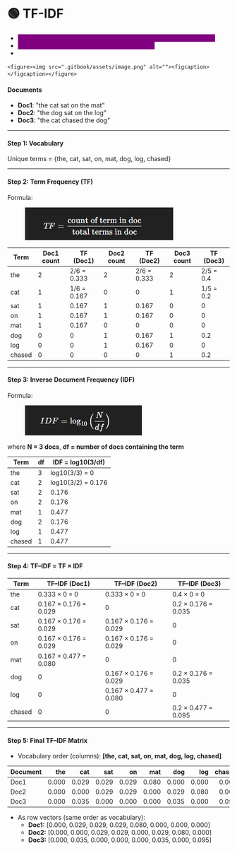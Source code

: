 # 🟢 TF-IDF

* <mark style="color:purple;background-color:purple;">**Less importance to words which is occurring in all the documents**</mark>
* <mark style="color:purple;background-color:purple;">**More importance to words which occur rarely**</mark>
*

    <figure><img src=".gitbook/assets/image.png" alt=""><figcaption></figcaption></figure>

#### Documents

* **Doc1**: "the cat sat on the mat"
* **Doc2**: "the dog sat on the log"
* **Doc3**: "the cat chased the dog"

***

#### Step 1: Vocabulary

Unique terms = {the, cat, sat, on, mat, dog, log, chased}

***

#### Step 2: Term Frequency (TF)

Formula:

<figure><img src=".gitbook/assets/{2ACCF71A-44C5-4EA1-B759-CFC2DABFCDF1}.png" alt=""><figcaption></figcaption></figure>

| Term   | Doc1 count | TF (Doc1)   | Doc2 count | TF (Doc2)   | Doc3 count | TF (Doc3) |
| ------ | ---------- | ----------- | ---------- | ----------- | ---------- | --------- |
| the    | 2          | 2/6 = 0.333 | 2          | 2/6 = 0.333 | 2          | 2/5 = 0.4 |
| cat    | 1          | 1/6 = 0.167 | 0          | 0           | 1          | 1/5 = 0.2 |
| sat    | 1          | 0.167       | 1          | 0.167       | 0          | 0         |
| on     | 1          | 0.167       | 1          | 0.167       | 0          | 0         |
| mat    | 1          | 0.167       | 0          | 0           | 0          | 0         |
| dog    | 0          | 0           | 1          | 0.167       | 1          | 0.2       |
| log    | 0          | 0           | 1          | 0.167       | 0          | 0         |
| chased | 0          | 0           | 0          | 0           | 1          | 0.2       |

***

#### Step 3: Inverse Document Frequency (IDF)

Formula:

<figure><img src=".gitbook/assets/{DA0E752B-B45F-4A45-923C-8B42B1AB3AC1}.png" alt=""><figcaption></figcaption></figure>

where **N = 3 docs**, **df = number of docs containing the term**

| Term   | df | IDF = log10(3/df)  |
| ------ | -- | ------------------ |
| the    | 3  | log10(3/3) = 0     |
| cat    | 2  | log10(3/2) = 0.176 |
| sat    | 2  | 0.176              |
| on     | 2  | 0.176              |
| mat    | 1  | 0.477              |
| dog    | 2  | 0.176              |
| log    | 1  | 0.477              |
| chased | 1  | 0.477              |

***

#### Step 4: TF–IDF = TF × IDF

| Term   | TF–IDF (Doc1)         | TF–IDF (Doc2)         | TF–IDF (Doc3)       |
| ------ | --------------------- | --------------------- | ------------------- |
| the    | 0.333 × 0 = 0         | 0.333 × 0 = 0         | 0.4 × 0 = 0         |
| cat    | 0.167 × 0.176 = 0.029 | 0                     | 0.2 × 0.176 = 0.035 |
| sat    | 0.167 × 0.176 = 0.029 | 0.167 × 0.176 = 0.029 | 0                   |
| on     | 0.167 × 0.176 = 0.029 | 0.167 × 0.176 = 0.029 | 0                   |
| mat    | 0.167 × 0.477 = 0.080 | 0                     | 0                   |
| dog    | 0                     | 0.167 × 0.176 = 0.029 | 0.2 × 0.176 = 0.035 |
| log    | 0                     | 0.167 × 0.477 = 0.080 | 0                   |
| chased | 0                     | 0                     | 0.2 × 0.477 = 0.095 |

***

#### Step 5: Final TF–IDF Matrix

* Vocabulary order (columns): **\[the, cat, sat, on, mat, dog, log, chased]**

| Document |   the |   cat |   sat |    on |   mat |   dog |   log | chased |
| -------- | ----: | ----: | ----: | ----: | ----: | ----: | ----: | -----: |
| Doc1     | 0.000 | 0.029 | 0.029 | 0.029 | 0.080 | 0.000 | 0.000 |  0.000 |
| Doc2     | 0.000 | 0.000 | 0.029 | 0.029 | 0.000 | 0.029 | 0.080 |  0.000 |
| Doc3     | 0.000 | 0.035 | 0.000 | 0.000 | 0.000 | 0.035 | 0.000 |  0.095 |

* As row vectors (same order as vocabulary):
  * **Doc1:** \[0.000, 0.029, 0.029, 0.029, 0.080, 0.000, 0.000, 0.000]
  * **Doc2:** \[0.000, 0.000, 0.029, 0.029, 0.000, 0.029, 0.080, 0.000]
  * **Doc3:** \[0.000, 0.035, 0.000, 0.000, 0.000, 0.035, 0.000, 0.095]

